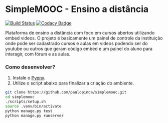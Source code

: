 # SimpleMOOC - Ensino a distância
[![Build Status](https://travis-ci.org/paulopinda/simplemooc.svg?branch=master)](https://travis-ci.org/paulopinda/simplemooc)
[![Codacy Badge](https://api.codacy.com/project/badge/Grade/19176ed01baa477b9221033f85eadfa6)](https://www.codacy.com/app/paulo-pinda/simplemooc?utm_source=github.com&amp;utm_medium=referral&amp;utm_content=paulopinda/simplemooc&amp;utm_campaign=Badge_Grade)

Plataforma de ensino a distância com foco em cursos abertos utilizando embed videos. O projeto é basicamente um painel de controle da instituição onde pode ser cadastrado cursos e aulas em videos podendo ser do youtube ou outros que geram código embed e um painel do aluno para interagir, com fórum e as aulas.

### Como desenvolver?

1. Instale o [Pyenv](https://github.com/yyuu/pyenv-installer).
2. Utilize o script abaixo para finalizar a criação do ambiente.

```bash
git clone https://github.com/paulopinda/simplemooc.git
cd simplemooc 
./scripts/setup.sh 
source .venv/bin/activate
python manage.py test 
python manage.py runserver
```
